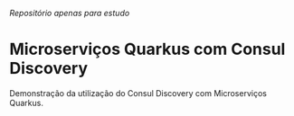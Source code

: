 _Repositório apenas para estudo_

# Microserviços Quarkus com Consul Discovery

Demonstração da utilização do Consul Discovery com Microserviços Quarkus.

<br>
